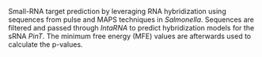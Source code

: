 Small-RNA target prediction by leveraging RNA hybridization using sequences from pulse and MAPS techniques in *Salmonella*. Sequences are filtered and passed through *IntaRNA* to predict hybridization models for the sRNA *PinT*. The minimum free energy (MFE) values are afterwards used to calculate the p-values.
